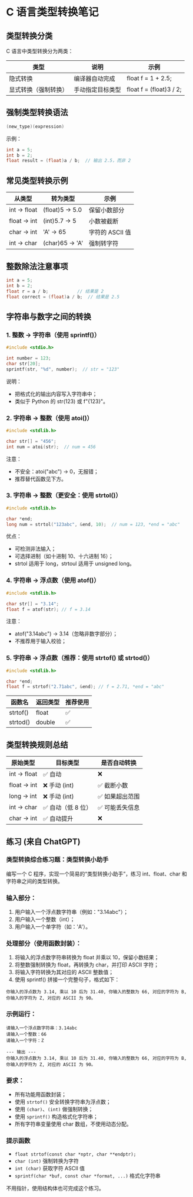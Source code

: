 # C 语言类型转换笔记

## 类型转换分类

C 语言中类型转换分为两类：

| 类型                 | 说明             | 示例                    |
| -------------------- | ---------------- | ----------------------- |
| 隐式转换             | 编译器自动完成   | float f = 1 + 2.5;      |
| 显式转换（强制转换） | 手动指定目标类型 | float f = (float)3 / 2; |

## 强制类型转换语法

```c
(new_type)(expression)
```

示例：

```c
int a = 5;
int b = 2;
float result = (float)a / b;  // 输出 2.5，而非 2
```

## 常见类型转换示例

| 从类型      | 转为类型       | 示例            |
| ----------- | -------------- | --------------- |
| int → float | (float)5 → 5.0 | 保留小数部分    |
| float → int | (int)5.7 → 5   | 小数被截断      |
| char → int  | 'A' → 65       | 字符的 ASCII 值 |
| int → char  | (char)65 → 'A' | 强制转字符      |

## 整数除法注意事项

```c
int a = 5;
int b = 2;
float r = a / b;           // 结果是 2
float correct = (float)a / b;  // 结果是 2.5
```

## 字符串与数字之间的转换

### 1. 整数 → 字符串（使用 sprintf()）

```c
#include <stdio.h>

int number = 123;
char str[20];
sprintf(str, "%d", number);  // str = "123"
```

说明：

- 把格式化的输出内容写入字符串中；
- 类似于 Python 的 str(123) 或 f"{123}"。

### 2. 字符串 → 整数（使用 atoi()）

```c
#include <stdlib.h>

char str[] = "456";
int num = atoi(str);  // num = 456
```

注意：

- 不安全：atoi("abc") → 0，无报错；
- 推荐替代函数见下方。

### 3. 字符串 → 整数（更安全：使用 strtol()）

```c
#include <stdlib.h>

char *end;
long num = strtol("123abc", &end, 10);  // num = 123, *end = "abc"
```

优点：

- 可检测非法输入；
- 可选择进制（如十进制 10、十六进制 16）；
- strtol 适用于 long，strtoul 适用于 unsigned long。

### 4. 字符串 → 浮点数（使用 atof()）

```c
#include <stdlib.h>

char str[] = "3.14";
float f = atof(str); // f = 3.14
```

注意：

- atof("3.14abc") → 3.14（忽略非数字部分）；
- 不推荐用于输入校验；

### 5. 字符串 → 浮点数（推荐：使用 strtof() 或 strtod()）

```c
#include <stdlib.h>

char *end;
float f = strtof("2.71abc", &end); // f = 2.71, *end = "abc"
```

| 函数名   | 返回类型 | 推荐使用 |
| -------- | -------- | -------- |
| strtof() | float    | ✅       |
| strtod() | double   | ✅       |

## 类型转换规则总结

| 原始类型    | 目标类型           | 是否自动转换    |
| ----------- | ------------------ | --------------- |
| int → float | ✅ 自动            | ❌              |
| float → int | ❌ 手动 (int)      | ✅ 截断小数     |
| long → int  | ❌ 手动 (int)      | ✅ 如果超出范围 |
| int → char  | ✅ 自动（低 8 位） | ✅ 可能丢失信息 |
| char → int  | ✅ 自动提升        | ❌              |

## 练习 (来自 ChatGPT)

### 类型转换综合练习题：类型转换小助手

编写一个 C 程序，实现一个简易的“类型转换小助手”，练习 int、float、char 和字符串之间的类型转换。

### 输入部分：

1. 用户输入一个浮点数字符串（例如："3.14abc"）；
2. 用户输入一个整数（int）；
3. 用户输入一个单字符（如：'A'）。

### 处理部分（使用函数封装）：

1. 将输入的浮点数字符串转换为 float 并乘以 10，保留小数结果；
2. 将整数强制转换为 float，再转换为 char，并打印 ASCII 字符；
3. 将输入字符转换为其对应的 ASCII 整数值；
4. 使用 sprintf() 拼接一个完整句子，格式如下：

```
你输入的浮点数为 3.14, 乘以 10 后为 31.40, 你输入的整数为 66, 对应的字符为 B, 你输入的字符为 Z, 对应的 ASCII 为 90。
```

### 示例运行：

```
请输入一个浮点数字符串：3.14abc
请输入一个整数：66
请输入一个字符：Z

--- 输出 ---
你输入的浮点数为 3.14, 乘以 10 后为 31.40, 你输入的整数为 66, 对应的字符为 B, 你输入的字符为 Z, 对应的 ASCII 为 90。
```

### 要求：

- 所有功能用函数封装；
- 使用 `strtof()` 安全转换字符串为浮点数；
- 使用 `(char)`、`(int)` 做强制转换；
- 使用 `sprintf()` 构造格式化字符串；
- 所有字符串变量使用 char 数组，不使用动态分配。

### 提示函数

- `float strtof(const char *nptr, char **endptr);`
- `char (int)` 强制转换为字符
- `int (char)` 获取字符 ASCII 值
- `sprintf(char *buf, const char *format, ...)` 格式化字符串

不用指针，使用结构体也可完成这个练习。
